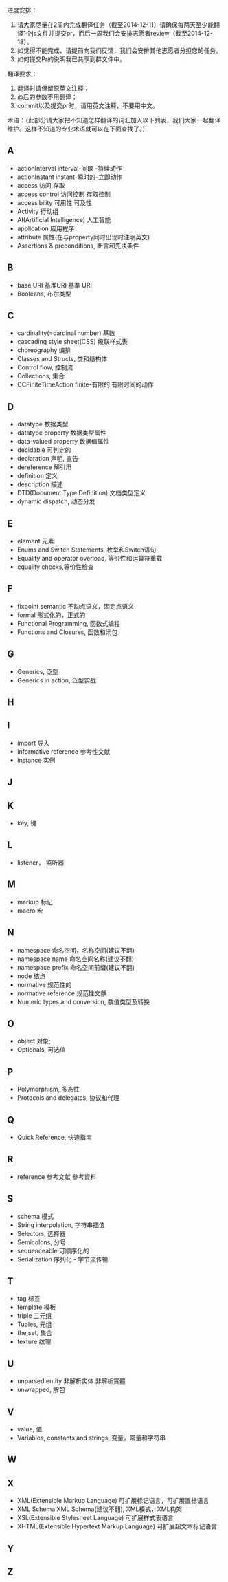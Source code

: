 进度安排：

1. 请大家尽量在2周内完成翻译任务（截至2014-12-11）请确保每两天至少能翻译1个js文件并提交pr，而后一周我们会安排志愿者review（截至2014-12-18）。
2. 如觉得不能完成，请提前向我们反馈，我们会安排其他志愿者分担您的任务。
3. 如何提交Pr的说明我已共享到群文件中。

翻译要求：

1. 翻译时请保留原英文注释；
2. @后的参数不用翻译；
3. commit以及提交pr时，请用英文注释，不要用中文。

术语：（此部分请大家把不知道怎样翻译的词汇加入以下列表，我们大家一起翻译维护。这样不知道的专业术语就可以在下面查找了。）

## A

- actionInterval interval-间歇 -持续动作
- actionInstant instant-瞬时的-立即动作
- access	访问,存取	
- access control	访问控制	存取控制
- accessibility	可用性	可及性
- Activity	行动组
- AI(Artificial Intelligence)	人工智能
- application	应用程序
- attribute	属性(在与property同时出现时注明英文)
- Assertions & preconditions, 断言和先决条件

## B

- base URI	基准URI	基準 URI
- Booleans, 布尔类型

## C

- cardinality(=cardinal number)	基数
- cascading style sheet(CSS)	级联样式表	
- choreography	编排
- Classes and Structs, 类和结构体
- Control flow, 控制流
- Collections, 集合
- CCFiniteTimeAction  finite-有限的 有限时间的动作


## D

- datatype	数据类型
- datatype property	数据类型属性
- data-valued property	数据值属性
- decidable	可判定的
- declaration	声明, 宣告
- dereference	解引用	
- definition	定义
- description	描述
- DTD(Document Type Definition)	文档类型定义
- dynamic dispatch, 动态分发

## E

- element	元素
- Enums and Switch Statements, 枚举和Switch语句
- Equality and operator overload, 等价性和运算符重载
- equality checks,等价性检查

## F

- fixpoint semantic	不动点语义，固定点语义
- formal	形式化的，正式的
- Functional Programming, 函数式编程
- Functions and Closures, 函数和闭包

## G

- Generics, 泛型
- Generics in action, 泛型实战

## H

## I

- import	导入
- informative reference	参考性文献
- instance	实例

## J

## K

- key, 键

## L

- listener， 监听器

## M

- markup	标记
- macro 宏

## N

- namespace	命名空间，名称空间(建议不翻)
- namespace name	命名空间名称(建议不翻)
- namespace prefix	命名空间前缀(建议不翻)
- node	结点
- normative	规范性的	
- normative reference	规范性文献	
- Numeric types and conversion, 数值类型及转换

## O

- object	对象;
- Optionals, 可选值


## P
- Polymorphism, 多态性
- Protocols and delegates, 协议和代理

## Q

- Quick Reference, 快速指南

## R

- reference	参考文献	參考資料

## S

- schema	模式
- String interpolation, 字符串插值
- Selectors, 选择器
- Semicolons, 分号
- sequenceable 可顺序化的
- Serialization  序列化 - 字节流传输
## T

- tag	标签
- template	模板
- triple	三元组	
- Tuples, 元组
- the set, 集合
- texture 纹理

## U

- unparsed entity	非解析实体	非解析實體
- unwrapped, 解包

## V
- value, 值
- Variables, constants and strings, 变量，常量和字符串

## W


## X

- XML(Extensible Markup Language)	可扩展标记语言，可扩展置标语言
- XML Schema	XML Schema(建议不翻), XML模式，XML构架
- XSL(Extensible Stylesheet Language)	可扩展样式表语言
- XHTML(Extensible Hypertext Markup Language) 可扩展超文本标记语言

## Y


## Z


